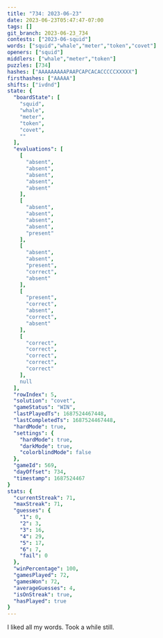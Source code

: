 ```yaml
---
title: "734: 2023-06-23"
date: 2023-06-23T05:47:47-07:00
tags: []
git_branch: 2023-06-23_734
contests: ["2023-06-squid"]
words: ["squid","whale","meter","token","covet"]
openers: ["squid"]
middlers: ["whale","meter","token"]
puzzles: [734]
hashes: ["AAAAAAAAAPAAPCAPCACACCCCCXXXXX"]
firsthashes: ["AAAAA"]
shifts: ["ivdnd"]
state: {
  "boardState": [
    "squid",
    "whale",
    "meter",
    "token",
    "covet",
    ""
  ],
  "evaluations": [
    [
      "absent",
      "absent",
      "absent",
      "absent",
      "absent"
    ],
    [
      "absent",
      "absent",
      "absent",
      "absent",
      "present"
    ],
    [
      "absent",
      "absent",
      "present",
      "correct",
      "absent"
    ],
    [
      "present",
      "correct",
      "absent",
      "correct",
      "absent"
    ],
    [
      "correct",
      "correct",
      "correct",
      "correct",
      "correct"
    ],
    null
  ],
  "rowIndex": 5,
  "solution": "covet",
  "gameStatus": "WIN",
  "lastPlayedTs": 1687524467448,
  "lastCompletedTs": 1687524467448,
  "hardMode": true,
  "settings": {
    "hardMode": true,
    "darkMode": true,
    "colorblindMode": false
  },
  "gameId": 569,
  "dayOffset": 734,
  "timestamp": 1687524467
}
stats: {
  "currentStreak": 71,
  "maxStreak": 71,
  "guesses": {
    "1": 0,
    "2": 3,
    "3": 16,
    "4": 29,
    "5": 17,
    "6": 7,
    "fail": 0
  },
  "winPercentage": 100,
  "gamesPlayed": 72,
  "gamesWon": 72,
  "averageGuesses": 4,
  "isOnStreak": true,
  "hasPlayed": true
}
---
```

<!-- more -->
I liked all my words. Took a while still.
